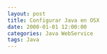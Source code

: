 ```yaml
---
layout: post
title: Configurar Java en OSX 
date: 2000-01-01 12:00:00 
categories: Java WebService
tags: Java
---
```

